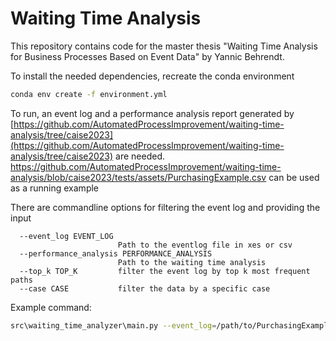 # Waiting Time Analysis

This repository contains code for the master thesis "Waiting Time Analysis for Business
Processes Based on Event Data" by Yannic Behrendt.

To install the needed dependencies, recreate the conda environment

```Bash
conda env create -f environment.yml
```

To run, an event log and a performance analysis report generated by [https://github.com/AutomatedProcessImprovement/waiting-time-analysis/tree/caise2023](https://github.com/AutomatedProcessImprovement/waiting-time-analysis/tree/caise2023) are needed.
https://github.com/AutomatedProcessImprovement/waiting-time-analysis/blob/caise2023/tests/assets/PurchasingExample.csv can be used as a running example

There are commandline options for filtering the event log and providing the input
```
  --event_log EVENT_LOG
                        Path to the eventlog file in xes or csv
  --performance_analysis PERFORMANCE_ANALYSIS
                        Path to the waiting time analysis
  --top_k TOP_K         filter the event log by top k most frequent paths
  --case CASE           filter the data by a specific case
```

Example command:
````bash
src\waiting_time_analyzer\main.py --event_log=/path/to/PurchasingExample.csv --performance_analysis=../path/to/PurchasingExample_report.csv --top_k=10
````